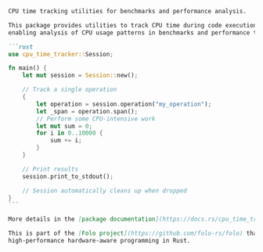 ````markdown
CPU time tracking utilities for benchmarks and performance analysis.

This package provides utilities to track CPU time during code execution,
enabling analysis of CPU usage patterns in benchmarks and performance tests.

```rust
use cpu_time_tracker::Session;

fn main() {
    let mut session = Session::new();

    // Track a single operation
    {
        let operation = session.operation("my_operation");
        let _span = operation.span();
        // Perform some CPU-intensive work
        let mut sum = 0;
        for i in 0..10000 {
            sum += i;
        }
    }

    // Print results
    session.print_to_stdout();

    // Session automatically cleans up when dropped
}
```

More details in the [package documentation](https://docs.rs/cpu_time_tracker/).

This is part of the [Folo project](https://github.com/folo-rs/folo) that provides mechanisms for
high-performance hardware-aware programming in Rust.

````
